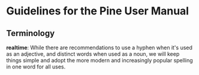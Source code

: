 # Guidelines for the Pine User Manual

## Terminology

**realtime**: While there are recommendations to use a hyphen when it's used as an adjective, and distinct words when used as a noun, we will keep things simple and adopt the more modern and increasingly popular spelling in one word for all uses.
